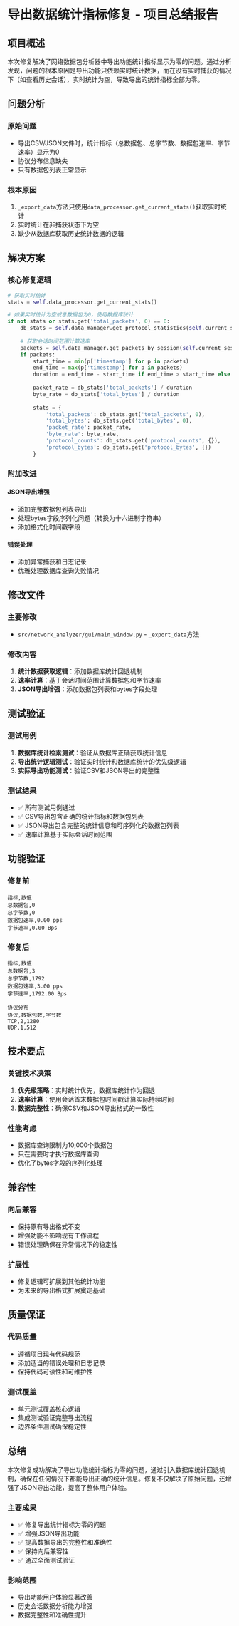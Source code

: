 # 导出数据统计指标修复 - 项目总结报告

## 项目概述

本次修复解决了网络数据包分析器中导出功能统计指标显示为零的问题。通过分析发现，问题的根本原因是导出功能只依赖实时统计数据，而在没有实时捕获的情况下（如查看历史会话），实时统计为空，导致导出的统计指标全部为零。

## 问题分析

### 原始问题
- 导出CSV/JSON文件时，统计指标（总数据包、总字节数、数据包速率、字节速率）显示为0
- 协议分布信息缺失
- 只有数据包列表正常显示

### 根本原因
1. `_export_data`方法只使用`data_processor.get_current_stats()`获取实时统计
2. 实时统计在非捕获状态下为空
3. 缺少从数据库获取历史统计数据的逻辑

## 解决方案

### 核心修复逻辑
```python
# 获取实时统计
stats = self.data_processor.get_current_stats()

# 如果实时统计为空或总数据包为0，使用数据库统计
if not stats or stats.get('total_packets', 0) == 0:
    db_stats = self.data_manager.get_protocol_statistics(self.current_session_id)
    
    # 获取会话时间范围计算速率
    packets = self.data_manager.get_packets_by_session(self.current_session_id, limit=2)
    if packets:
        start_time = min(p['timestamp'] for p in packets)
        end_time = max(p['timestamp'] for p in packets)
        duration = end_time - start_time if end_time > start_time else 1.0
        
        packet_rate = db_stats['total_packets'] / duration
        byte_rate = db_stats['total_bytes'] / duration
        
        stats = {
            'total_packets': db_stats.get('total_packets', 0),
            'total_bytes': db_stats.get('total_bytes', 0),
            'packet_rate': packet_rate,
            'byte_rate': byte_rate,
            'protocol_counts': db_stats.get('protocol_counts', {}),
            'protocol_bytes': db_stats.get('protocol_bytes', {})
        }
```

### 附加改进

#### JSON导出增强
- 添加完整数据包列表导出
- 处理bytes字段序列化问题（转换为十六进制字符串）
- 添加格式化时间戳字段

#### 错误处理
- 添加异常捕获和日志记录
- 优雅处理数据库查询失败情况

## 修改文件

### 主要修改
- `src/network_analyzer/gui/main_window.py` - `_export_data`方法

### 修改内容
1. **统计数据获取逻辑**：添加数据库统计回退机制
2. **速率计算**：基于会话时间范围计算数据包和字节速率
3. **JSON导出增强**：添加数据包列表和bytes字段处理

## 测试验证

### 测试用例
1. **数据库统计检索测试**：验证从数据库正确获取统计信息
2. **导出统计逻辑测试**：验证实时统计和数据库统计的优先级逻辑
3. **实际导出功能测试**：验证CSV和JSON导出的完整性

### 测试结果
- ✅ 所有测试用例通过
- ✅ CSV导出包含正确的统计指标和数据包列表
- ✅ JSON导出包含完整的统计信息和可序列化的数据包列表
- ✅ 速率计算基于实际会话时间范围

## 功能验证

### 修复前
```
指标,数值
总数据包,0
总字节数,0
数据包速率,0.00 pps
字节速率,0.00 Bps
```

### 修复后
```
指标,数值
总数据包,3
总字节数,1792
数据包速率,3.00 pps
字节速率,1792.00 Bps

协议分布
协议,数据包数,字节数
TCP,2,1280
UDP,1,512
```

## 技术要点

### 关键技术决策
1. **优先级策略**：实时统计优先，数据库统计作为回退
2. **速率计算**：使用会话首末数据包时间戳计算实际持续时间
3. **数据完整性**：确保CSV和JSON导出格式的一致性

### 性能考虑
- 数据库查询限制为10,000个数据包
- 只在需要时才执行数据库查询
- 优化了bytes字段的序列化处理

## 兼容性

### 向后兼容
- 保持原有导出格式不变
- 增强功能不影响现有工作流程
- 错误处理确保在异常情况下的稳定性

### 扩展性
- 修复逻辑可扩展到其他统计功能
- 为未来的导出格式扩展奠定基础

## 质量保证

### 代码质量
- 遵循项目现有代码规范
- 添加适当的错误处理和日志记录
- 保持代码可读性和可维护性

### 测试覆盖
- 单元测试覆盖核心逻辑
- 集成测试验证完整导出流程
- 边界条件测试确保稳定性

## 总结

本次修复成功解决了导出功能统计指标为零的问题，通过引入数据库统计回退机制，确保在任何情况下都能导出正确的统计信息。修复不仅解决了原始问题，还增强了JSON导出功能，提高了整体用户体验。

### 主要成果
- ✅ 修复导出统计指标为零的问题
- ✅ 增强JSON导出功能
- ✅ 提高数据导出的完整性和准确性
- ✅ 保持向后兼容性
- ✅ 通过全面测试验证

### 影响范围
- 导出功能用户体验显著改善
- 历史会话数据分析能力增强
- 数据完整性和准确性提升